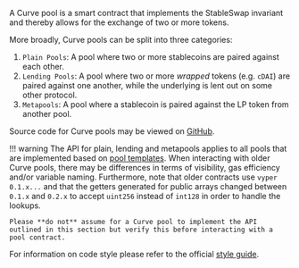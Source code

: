 A Curve pool is a smart contract that implements the StableSwap invariant and thereby allows for the exchange of two or more tokens.

More broadly, Curve pools can be split into three categories:

1. `Plain Pools`: A pool where two or more stablecoins are paired against each other.
2. `Lending Pools`: A pool where two or more *wrapped* tokens (e.g. `cDAI`) are paired against one another, while the underlying is lent out on some other protocol.
3. `Metapools`: A pool where a stablecoin is paired against the LP token from another pool.

Source code for Curve pools may be viewed on [GitHub](https://github.com/curvefi/curve-contract/tree/master/contracts).

!!! warning
    The API for plain, lending and metapools applies to all pools that are implemented based on [pool templates](https://github.com/curvefi/curve-contract/tree/master/contracts/pool-templates). When interacting with older Curve pools, there may be differences in terms of visibility, gas efficiency and/or variable naming. Furthermore, note that older contracts use ``vyper 0.1.x...`` and that the getters generated for public arrays changed between ``0.1.x`` and ``0.2.x`` to accept ``uint256`` instead of ``int128`` in order to handle the lookups.

    Please **do not** assume for a Curve pool to implement the API outlined in this section but verify this before interacting with a pool contract.

For information on code style please refer to the official [style guide](https://vyper.readthedocs.io/en/stable/style-guide.html).
